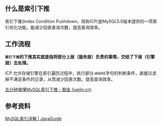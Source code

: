 ## 什么是索引下推

索引下推(Index Condition Pushdown，简称ICP)是MySQL5.6版本提供的一项索引优化功能，能减少回表查询次数，提高查询效率。



## 工作流程

**`索引下推`的下推其实就是指将部分上层（服务层）负责的事情，交给了下层（引擎层）去处理。**

ICP 允许存储引擎在索引遍历过程中，执行部分 `WHERE`字句的判断条件，直接过滤掉不满足条件的记录，从而减少回表次数，提高查询效率。

[五分钟搞懂MySQL索引下推 - 掘金 (juejin.cn)](https://juejin.cn/post/7005794550862053412)



## 参考资料

[MySQL索引详解 | JavaGuide](https://javaguide.cn/database/mysql/mysql-index.html#索引下推)